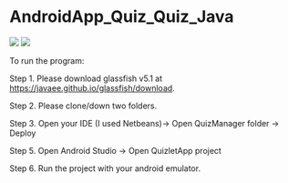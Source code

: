 # AndroidApp_Quiz_Quiz_Java

![](https://img.shields.io/badge/Android_Studio-Java-informational?style=flat&logo=<LOGO_NAME>&logoColor=white&color=2bbc8a)
![](https://img.shields.io/badge/GlassFish-Netbeans-informational?style=flat&logo=<LOGO_NAME>&logoColor=white&color=2bbc8a)


To run the program:

Step 1. Please download glassfish v5.1 at https://javaee.github.io/glassfish/download.

Step 2. Please clone/down two folders.

Step 3. Open your IDE (I used Netbeans)-> Open QuizManager folder -> Deploy

Step 5. Open Android Studio -> Open QuizletApp project

Step 6. Run the project with your android emulator.

